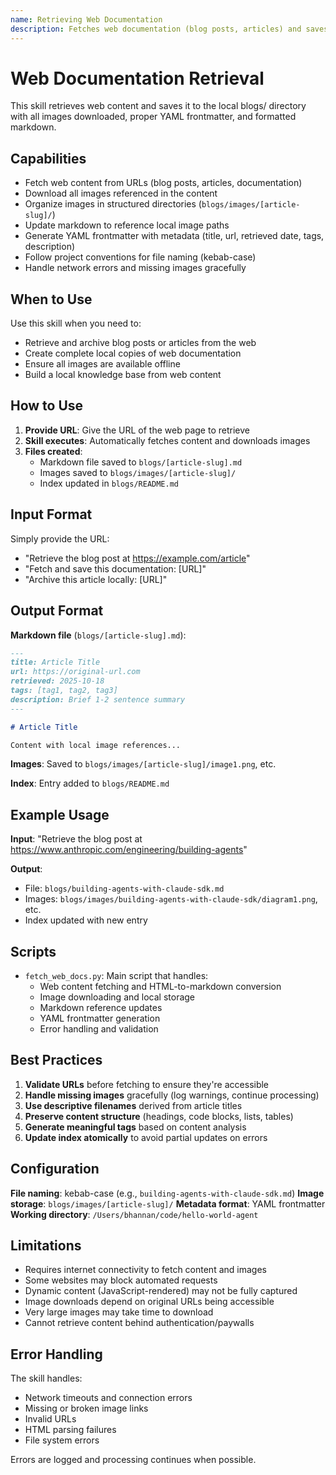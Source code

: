 ```yaml
---
name: Retrieving Web Documentation
description: Fetches web documentation (blog posts, articles) and saves them locally with all images downloaded and proper formatting
---
```


# Web Documentation Retrieval

This skill retrieves web content and saves it to the local blogs/ directory with all images downloaded, proper YAML frontmatter, and formatted markdown.

## Capabilities

- Fetch web content from URLs (blog posts, articles, documentation)
- Download all images referenced in the content
- Organize images in structured directories (`blogs/images/[article-slug]/`)
- Update markdown to reference local image paths
- Generate YAML frontmatter with metadata (title, url, retrieved date, tags, description)
- Follow project conventions for file naming (kebab-case)
- Handle network errors and missing images gracefully

## When to Use

Use this skill when you need to:
- Retrieve and archive blog posts or articles from the web
- Create complete local copies of web documentation
- Ensure all images are available offline
- Build a local knowledge base from web content

## How to Use

1. **Provide URL**: Give the URL of the web page to retrieve
2. **Skill executes**: Automatically fetches content and downloads images
3. **Files created**: 
   - Markdown file saved to `blogs/[article-slug].md`
   - Images saved to `blogs/images/[article-slug]/`
   - Index updated in `blogs/README.md`

## Input Format

Simply provide the URL:
- "Retrieve the blog post at https://example.com/article"
- "Fetch and save this documentation: [URL]"
- "Archive this article locally: [URL]"

## Output Format

**Markdown file** (`blogs/[article-slug].md`):
```markdown
---
title: Article Title
url: https://original-url.com
retrieved: 2025-10-18
tags: [tag1, tag2, tag3]
description: Brief 1-2 sentence summary
---

# Article Title

Content with local image references...
```

**Images**: Saved to `blogs/images/[article-slug]/image1.png`, etc.

**Index**: Entry added to `blogs/README.md`

## Example Usage

**Input**: "Retrieve the blog post at https://www.anthropic.com/engineering/building-agents"

**Output**:
- File: `blogs/building-agents-with-claude-sdk.md`
- Images: `blogs/images/building-agents-with-claude-sdk/diagram1.png`, etc.
- Index updated with new entry

## Scripts

- `fetch_web_docs.py`: Main script that handles:
  - Web content fetching and HTML-to-markdown conversion
  - Image downloading and local storage
  - Markdown reference updates
  - YAML frontmatter generation
  - Error handling and validation

## Best Practices

1. **Validate URLs** before fetching to ensure they're accessible
2. **Handle missing images** gracefully (log warnings, continue processing)
3. **Use descriptive filenames** derived from article titles
4. **Preserve content structure** (headings, code blocks, lists, tables)
5. **Generate meaningful tags** based on content analysis
6. **Update index atomically** to avoid partial updates on errors

## Configuration

**File naming**: kebab-case (e.g., `building-agents-with-claude-sdk.md`)
**Image storage**: `blogs/images/[article-slug]/`
**Metadata format**: YAML frontmatter
**Working directory**: `/Users/bhannan/code/hello-world-agent`

## Limitations

- Requires internet connectivity to fetch content and images
- Some websites may block automated requests
- Dynamic content (JavaScript-rendered) may not be fully captured
- Image downloads depend on original URLs being accessible
- Very large images may take time to download
- Cannot retrieve content behind authentication/paywalls

## Error Handling

The skill handles:
- Network timeouts and connection errors
- Missing or broken image links
- Invalid URLs
- HTML parsing failures
- File system errors

Errors are logged and processing continues when possible.
